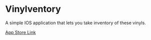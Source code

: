 # Vinylventory

A simple IOS application that lets you take inventory of these vinyls.

[App Store Link](https://apps.apple.com/ch/app/vinylventory/id6654882461)
